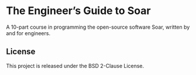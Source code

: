 # The Engineer’s Guide to Soar

A 10-part course in programming the open-source software Soar, written by and for engineers.

## License

This project is released under the BSD 2-Clause License.
